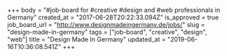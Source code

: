 +++
body = "#job-board for #creative #design and #web professionals in Germany"
created_at = "2017-06-28T20:22:33.094Z"
is_approved = true
job_board_url = "http://www.designmadeingermany.de/jobs/"
slug = "design-made-in-germany"
tags = ["job-board", "creative", "design", "web"]
title = "Design Made In Germany"
updated_at = "2019-06-16T10:36:08.541Z"
+++
